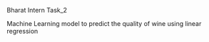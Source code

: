 Bharat Intern Task_2

Machine Learning model to predict the quality of wine using linear regression
